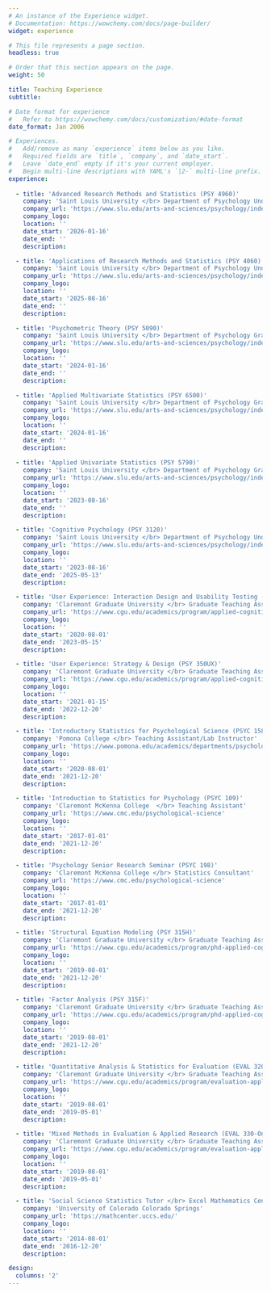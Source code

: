 ```yaml
---
# An instance of the Experience widget.
# Documentation: https://wowchemy.com/docs/page-builder/
widget: experience

# This file represents a page section.
headless: true

# Order that this section appears on the page.
weight: 50

title: Teaching Experience
subtitle:

# Date format for experience
#   Refer to https://wowchemy.com/docs/customization/#date-format
date_format: Jan 2006

# Experiences.
#   Add/remove as many `experience` items below as you like.
#   Required fields are `title`, `company`, and `date_start`.
#   Leave `date_end` empty if it's your current employer.
#   Begin multi-line descriptions with YAML's `|2-` multi-line prefix.
experience:
  
  - title: 'Advanced Research Methods and Statistics (PSY 4960)'
    company: 'Saint Louis University </br> Department of Psychology Undergraduate Program'
    company_url: 'https://www.slu.edu/arts-and-sciences/psychology/index.php'
    company_logo: 
    location: ''
    date_start: '2026-01-16'
    date_end: ''
    description:

  - title: 'Applications of Research Methods and Statistics (PSY 4060)'
    company: 'Saint Louis University </br> Department of Psychology Undergraduate Program'
    company_url: 'https://www.slu.edu/arts-and-sciences/psychology/index.php'
    company_logo: 
    location: ''
    date_start: '2025-08-16'
    date_end: ''
    description:

  - title: 'Psychometric Theory (PSY 5090)'
    company: 'Saint Louis University </br> Department of Psychology Graduate Program'
    company_url: 'https://www.slu.edu/arts-and-sciences/psychology/index.php'
    company_logo: 
    location: ''
    date_start: '2024-01-16'
    date_end: ''
    description:

  - title: 'Applied Multivariate Statistics (PSY 6500)'
    company: 'Saint Louis University </br> Department of Psychology Graduate Program'
    company_url: 'https://www.slu.edu/arts-and-sciences/psychology/index.php'
    company_logo: 
    location: ''
    date_start: '2024-01-16'
    date_end: ''
    description: 
 
  - title: 'Applied Univariate Statistics (PSY 5790)'
    company: 'Saint Louis University </br> Department of Psychology Graduate Program'
    company_url: 'https://www.slu.edu/arts-and-sciences/psychology/index.php'
    company_logo: 
    location: ''
    date_start: '2023-08-16'
    date_end: ''
    description: 

  - title: 'Cognitive Psychology (PSY 3120)'
    company: 'Saint Louis University </br> Department of Psychology Undergraduate Program'
    company_url: 'https://www.slu.edu/arts-and-sciences/psychology/index.php'
    company_logo: 
    location: ''
    date_start: '2023-08-16'
    date_end: '2025-05-13'
    description: 

  - title: 'User Experience: Interaction Design and Usability Testing (PSY 350UT)'
    company: 'Claremont Graduate University </br> Graduate Teaching Assistant'
    company_url: 'https://www.cgu.edu/academics/program/applied-cognitive-psychology-user-experience/'
    company_logo: 
    location: ''
    date_start: '2020-08-01'
    date_end: '2023-05-15'
    description: 

  - title: 'User Experience: Strategy & Design (PSY 350UX)'
    company: 'Claremont Graduate University </br> Graduate Teaching Assistant'
    company_url: 'https://www.cgu.edu/academics/program/applied-cognitive-psychology-user-experience/'
    company_logo: 
    location: ''
    date_start: '2021-01-15'
    date_end: '2022-12-20'
    description: 

  - title: 'Introductory Statistics for Psychological Science (PSYC 158)'
    company: 'Pomona College </br> Teaching Assistant/Lab Instructor'
    company_url: 'https://www.pomona.edu/academics/departments/psychological-science'
    company_logo: 
    location: ''
    date_start: '2020-08-01'
    date_end: '2021-12-20'
    description: 

  - title: 'Introduction to Statistics for Psychology (PSYC 109)'
    company: 'Claremont McKenna College  </br> Teaching Assistant'
    company_url: 'https://www.cmc.edu/psychological-science'
    company_logo: 
    location: ''
    date_start: '2017-01-01'
    date_end: '2021-12-20'
    description: 

  - title: 'Psychology Senior Research Seminar (PSYC 198)'
    company: 'Claremont McKenna College </br> Statistics Consultant'
    company_url: 'https://www.cmc.edu/psychological-science'
    company_logo: 
    location: ''
    date_start: '2017-01-01'
    date_end: '2021-12-20'
    description: 

  - title: 'Structural Equation Modeling (PSY 315H)'
    company: 'Claremont Graduate University </br> Graduate Teaching Assistant'
    company_url: 'https://www.cgu.edu/academics/program/phd-applied-cognitive-psychology/'
    company_logo: 
    location: ''
    date_start: '2019-08-01'
    date_end: '2021-12-20'
    description: 

  - title: 'Factor Analysis (PSY 315F)'
    company: 'Claremont Graduate University </br> Graduate Teaching Assistant'
    company_url: 'https://www.cgu.edu/academics/program/phd-applied-cognitive-psychology/'
    company_logo: 
    location: ''
    date_start: '2019-08-01'
    date_end: '2021-12-20'
    description: 

  - title: 'Quantitative Analysis & Statistics for Evaluation (EVAL 320-Online)'
    company: 'Claremont Graduate University </br> Graduate Teaching Assistant'
    company_url: 'https://www.cgu.edu/academics/program/evaluation-applied-research-methods/'
    company_logo: 
    location: ''
    date_start: '2019-08-01'
    date_end: '2019-05-01'
    description: 

  - title: 'Mixed Methods in Evaluation & Applied Research (EVAL 330-Online)'
    company: 'Claremont Graduate University </br> Graduate Teaching Assistant'
    company_url: 'https://www.cgu.edu/academics/program/evaluation-applied-research-methods/'
    company_logo: 
    location: ''
    date_start: '2019-08-01'
    date_end: '2019-05-01'
    description: 

  - title: 'Social Science Statistics Tutor </br> Excel Mathematics Center'
    company: 'University of Colorado Colorado Springs'
    company_url: 'https://mathcenter.uccs.edu/'
    company_logo: 
    location: ''
    date_start: '2014-08-01'
    date_end: '2016-12-20'
    description: 

design:
  columns: '2'
---
```

